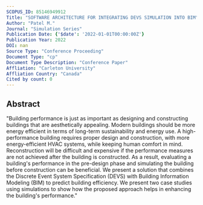 ```yaml
---
SCOPUS_ID: 85146949912
Title: "SOFTWARE ARCHITECTURE FOR INTEGRATING DEVS SIMULATION INTO BIM"
Author: "Patel M."
Journal: "Simulation Series"
Publication Date: {'$date': '2022-01-01T00:00:00Z'}
Publication Year: 2022
DOI: nan
Source Type: "Conference Proceeding"
Document Type: "cp"
Document Type Description: "Conference Paper"
Affliation: "Carleton University"
Affliation Country: "Canada"
Cited by count: 0
---
```


## Abstract
"Building performance is just as important as designing and constructing buildings that are aesthetically appealing. Modern buildings should be more energy efficient in terms of long-term sustainability and energy use. A high-performance building requires proper design and construction, with more energy-efficient HVAC systems, while keeping human comfort in mind. Reconstruction will be difficult and expensive if the performance measures are not achieved after the building is constructed. As a result, evaluating a building's performance in the pre-design phase and simulating the building before construction can be beneficial. We present a solution that combines the Discrete Event System Specification (DEVS) with Building Information Modeling (BIM) to predict building efficiency. We present two case studies using simulations to show how the proposed approach helps in enhancing the building's performance."

